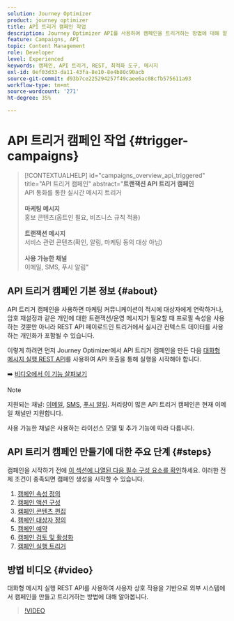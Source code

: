 ```yaml
---
solution: Journey Optimizer
product: journey optimizer
title: API 트리거 캠페인 작업
description: Journey Optimizer API를 사용하여 캠페인을 트리거하는 방법에 대해 알아봅니다.
feature: Campaigns, API
topic: Content Management
role: Developer
level: Experienced
keywords: 캠페인, API 트리거, REST, 최적화 도구, 메시지
exl-id: 0ef03d33-da11-43fa-8e10-8e4b80c90acb
source-git-commit: d93b7ce225294257f49caee6ac08cfb575611a93
workflow-type: tm+mt
source-wordcount: '271'
ht-degree: 35%

---
```



# API 트리거 캠페인 작업 {#trigger-campaigns}

>[!CONTEXTUALHELP]
>id="campaigns_overview_api_triggered"
>title="API 트리거 캠페인"
>abstract="**트랜잭션 API 트리거 캠페인**<br/> API 통화를 통한 실시간 메시지 트리거&#x200B;<br/><br/>**마케팅 메시지**<br/>&#x200B;홍보 콘텐츠(옵트인 필요, 비즈니스 규칙 적용)<br/><br/>**트랜잭션 메시지**<br/>&#x200B;서비스 관련 콘텐츠(확인, 알림, 마케팅 동의 대상 아님)<br/><br/>**사용 가능한 채널**<br/>&#x200B;이메일, SMS, 푸시 알림"

## API 트리거 캠페인 기본 정보 {#about}

API 트리거 캠페인을 사용하면 마케팅 커뮤니케이션이 적시에 대상자에게 연락하거나, 암호 재설정과 같은 개인에 대한 트랜잭션/운영 메시지가 필요할 때 프로필 속성을 사용하는 것뿐만 아니라 REST API 페이로드인 트리거에서 실시간 컨텍스트 데이터를 사용하는 개인화가 포함될 수 있습니다.

이렇게 하려면 먼저 Journey Optimizer에서 API 트리거 캠페인을 만든 다음 [대화형 메시지 실행 REST API](https://developer.adobe.com/journey-optimizer-apis/references/messaging/#tag/execution)를 사용하여 API 호출을 통해 실행을 시작해야 합니다.

➡️ [비디오에서 이 기능 살펴보기](#video)

>[!NOTE]
>
>지원되는 채널: [이메일](../email/get-started-email.md), [SMS](../sms/get-started-sms.md), [푸시 알림](../push/get-started-push.md). 처리량이 많은 API 트리거 캠페인은 현재 이메일 채널만 지원합니다.
>
>사용 가능한 채널은 사용하는 라이선스 모델 및 추가 기능에 따라 다릅니다.

## API 트리거 캠페인 만들기에 대한 주요 단계 {#steps}

캠페인을 시작하기 전에 [이 섹션에 나열된 다음 필수 구성 요소를 확인](get-started-with-campaigns.md#permissions)하세요. 이러한 전제 조건이 충족되면 캠페인 생성을 시작할 수 있습니다.

1. [캠페인 속성 정의](api-triggered-campaign-properties.md)
1. [캠페인 액션 구성](api-triggered-campaign-action.md)
1. [캠페인 콘텐츠 편집](api-triggered-campaign-content.md)
1. [캠페인 대상자 정의](api-triggered-campaign-audience.md)
1. [캠페인 예약](api-triggered-campaign-schedule.md)
1. [캠페인 검토 및 활성화](review-activate-api-triggered-campaign.md)
1. [캠페인 실행 트리거](trigger-campaigns.md)

## 방법 비디오 {#video}

대화형 메시지 실행 REST API를 사용하여 사용자 상호 작용을 기반으로 외부 시스템에서 캠페인을 만들고 트리거하는 방법에 대해 알아봅니다.

>[!VIDEO](https://video.tv.adobe.com/v/3425358?quality=12)
